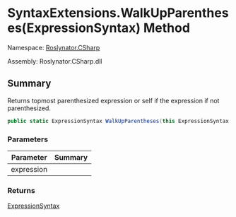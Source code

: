# SyntaxExtensions\.WalkUpParentheses\(ExpressionSyntax\) Method

Namespace: [Roslynator.CSharp](../../README.md)

Assembly: Roslynator\.CSharp\.dll

## Summary

Returns topmost parenthesized expression or self if the expression if not parenthesized\.

```csharp
public static ExpressionSyntax WalkUpParentheses(this ExpressionSyntax expression)
```

### Parameters

| Parameter | Summary |
| --------- | ------- |
| expression | |

### Returns

[ExpressionSyntax](https://docs.microsoft.com/en-us/dotnet/api/microsoft.codeanalysis.csharp.syntax.expressionsyntax)



